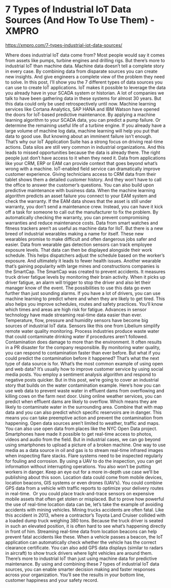 # 7 Types of Industrial IoT Data Sources (And How To Use Them) - XMPRO

https://xmpro.com/7-types-industrial-iot-data-sources/

Where does industrial IoT data come from?
Most people would say it comes from assets like pumps, turbine engines and drilling rigs.
But there’s more to industrial IoT than machine data.
Machine data doesn’t tell a complete story in every case. By combining data from disparate sources you can create new insights. And give engineers a complete view of the problem they need to solve.
In this post, I’ll show you the 7 different types of data sources you can use to create IoT applications.
IoT makes it possible to leverage the data you already have in your SCADA system or historian.
A lot of companies we talk to have been gathering data in these systems for almost 30 years. But this data could only be used retrospectively until now.
Machine learning services like Cortana Analytics, SAP HANA and IBM Watson have opened the doors for IoT-based predictive maintenance.
By applying a machine learning algorithm to your SCADA data, you can predict a pump failure. Or determine the remaining useful life of a turbine engine.
If you already have a large volume of machine log data, machine learning will help you put that data to good use.
But knowing about an imminent failure isn’t enough. That’s why our IoT Application Suite has a strong focus on driving real-time actions.
Data silos are still very common in industrial organizations. And this leads to missed opportunities because the data is already there. The right people just don’t have access to it when they need it.
Data from applications like your CRM, ERP or EAM can provide context that goes beyond what’s wrong with a machine.
IoT-enabled field service can dramatically improve customer experience. Giving technicians access to CRM data from their tablet shows them a detailed customer history. And they won’t have to call the office to answer the customer’s questions.
You can also build upon predictive maintenance with business data. When the machine learning algorithm predicts an asset failure you connect to your EAM system and check the warranty.
If the EAM data shows that the asset is still under warranty, you don’t send a maintenance crew. Instead, you can have it kick off a task for someone to call out the manufacturer to fix the problem.
By automatically checking the warranty, you can prevent compromising warranties and reduce maintenance costs.
Data from smart watches and fitness trackers aren’t as useful as machine data for IIoT. But there is a new breed of industrial wearables making a name for itself.
These new wearables promise to make difficult and often dangerous jobs safer and easier.
Data from wearable gas detection sensors can track employee exposure levels. That data can then be displayed alongside their work schedule. This helps dispatchers adjust the schedule based on the worker’s exposure. And ultimately it leads to fewer health issues.
Another wearable that’s gaining popularity with large mines and constructions companies is the SmartCap. The SmartCap was created to prevent accidents. It measures truck driver fatigue levels by monitoring their brain activity.
When it picks up driver fatigue, an alarm will trigger to stop the driver and also let their manager know of the event. The possibilities to use this data go even further than just sounding alarms.
If you have a lot of drivers, you can use machine learning to predict where and when they are likely to get tired. This also helps you improve schedules, routes and safety practices. You’ll know which times and areas are high risk for fatigue.
Advances in sensor technology have made streaming real-time data easier than ever. Temperature, flow, pressure and humidity sensors have become big sources of industrial IoT data.
Sensors like this one from Libelium simplify remote water quality monitoring.
Process industries produce waste water that could contaminate drinking water if procedures aren’t followed. Contamination does damage to more than the environment. It often results in a PR disaster for the company responsible.
By monitoring water quality, you can respond to contamination faster than ever before.
But what if you could predict the contamination before it happened? That’s what the next type of data source is for.
What’s the most common example of using open and web data? It’s usually how to improve customer service by using social media posts. You employ a sentiment analysis algorithm and respond to negative posts quicker.
But in this post, we’re going to cover an industrial story that builds on the water contamination example.
Here’s how you can use web data to prevent waste water in effluent dams from overflowing and killing cows on the farm next door.
Using online weather services, you can predict when effluent dams are likely to overflow. Which means they are likely to contaminate water in the surrounding area.
Combine that with map data and you can also predict which specific reservoirs are in danger. This means you can take preemptive action and prevent the contamination from happening.
Open data sources aren’t limited to weather, traffic and maps. You can also use open data from places like the NYC Open Data project.
Smartphones have made it possible to get real-time access to photos, videos and audio from the field. But in industrial cases, we can go beyond using smartphones to upload a picture of a broken machine.
One way to use media as a data source in oil and gas is to stream real-time infrared images when inspecting flare stacks. Flare systems need to be inspected regularly for fouling and corrosion.
By using a UAV to do the inspection, you can get information without interrupting operations. You also won’t be putting workers in danger.
Keep an eye out for a more in-depth use case we’ll be publishing about this soon.
Location data could come from mobile devices, location beacons, GIS systems or even drones (UAV’s).
You could combine GPS data from a vehicle with traffic reports to optimize your delivery routes in real-time.  Or you could place track-and-trace sensors on expensive mobile assets that often get stolen or misplaced.
But to prove how powerful the use of real-time location data can be, let’s take the example of avoiding accidents with mining vehicles.
Mining trucks accidents are often fatal. Like this accident in 2013, where a contractor’s Toyota Land Cruiser collided with a loaded dump truck weighing 380 tons.
Because the truck driver is seated in such an elevated position, it is often hard to see what’s happening directly in front of him.
Streaming real-time data from location beacons can help prevent fatal accidents like these. When a vehicle passes a beacon, the IoT application can automatically check whether the vehicle has the correct clearance certificate.
You can also add GPS data displays (similar to radars in aircraft) to show truck drivers where light vehicles are around them.
There’s more to industrial IoT than just using machine data for predictive maintenance.
By using and combining these 7 types of industrial IoT data sources, you can enable smarter decision making and faster responses across your organization.
You’ll see the results in your bottom line, customer happiness and your safety record.